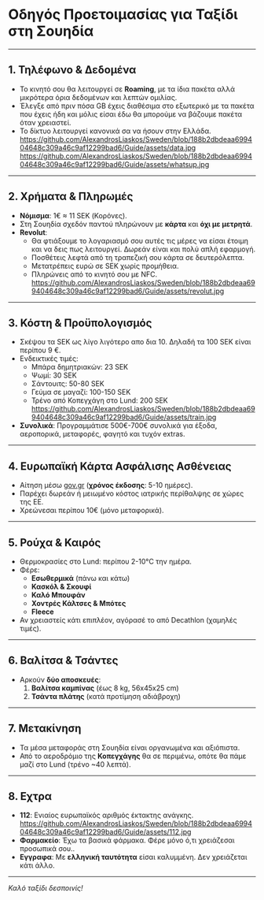# Οδηγός Προετοιμασίας για Ταξίδι στη Σουηδία

---

## 1. Τηλέφωνο & Δεδομένα
- Το κινητό σου θα λειτουργεί σε **Roaming**, με τα ίδια πακέτα αλλά μικρότερα όρια δεδομένων και λεπτών ομιλίας.
- Έλεγξε από πριν πόσα GB έχεις διαθέσιμα στο εξωτερικό με τα πακέτα που έχεις ήδη και μόλις είσαι έδω θα μπορούμε να βάζουμε πακέτα όταν χρειαστεί.
- Το δίκτυο λειτουργεί κανονικά σα να ήσουν στην Ελλάδα.
https://github.com/AlexandrosLiaskos/Sweden/blob/188b2dbdeaa699404648c309a46c9af12299bad6/Guide/assets/data.jpg
https://github.com/AlexandrosLiaskos/Sweden/blob/188b2dbdeaa699404648c309a46c9af12299bad6/Guide/assets/whatsup.jpg

---

## 2. Χρήματα & Πληρωμές
- **Νόμισμα**: 1€ ≈ 11 SEK (Κορόνες).
- Στη Σουηδία σχεδόν παντού πληρώνουν με **κάρτα** και **όχι με μετρητά**.
- **Revolut**:
  - Θα φτιάξουμε το λογαριασμό σου αυτές τις μέρες να είσαι έτοιμη και να δεις πως λειτουργεί. Δωρεάν είναι και πολύ απλή εφαρμογή.
  - Ποσθέτεις λεφτά από τη τραπεζική σου κάρτα σε δευτερόλεπτα.
  - Μετατρέπεις ευρώ σε SEK χωρίς προμήθεια.
  - Πληρώνεις από το κινητό σου με NFC.
https://github.com/AlexandrosLiaskos/Sweden/blob/188b2dbdeaa699404648c309a46c9af12299bad6/Guide/assets/revolut.jpg

---

## 3. Κόστη & Προϋπολογισμός
- Σκέψου τα SEK ως λίγο λιγότερο απο δια 10. Δηλαδή τα 100 SEK είναι περίπου 9 €.
- Ενδεικτικές τιμές:
  - Μπάρα δημητριακών: 23 SEK
  - Ψωμί: 30 SEK
  - Σάντουιτς: 50-80 SEK
  - Γεύμα σε μαγαζί: 100-150 SEK
  - Τρένο από Κοπεγχάγη στο Lund: 200 SEK
  https://github.com/AlexandrosLiaskos/Sweden/blob/188b2dbdeaa699404648c309a46c9af12299bad6/Guide/assets/train.jpg
- **Συνολικά**: Προγραμμάτισε 500€-700€ συνολικά για έξοδα, αεροπορικά, μεταφορές, φαγητό και τυχόν extras.

---

## 4. Ευρωπαϊκή Κάρτα Ασφάλισης Ασθένειας
- Αίτηση μέσω [gov.gr](https://www.gov.gr/ipiresies/ergasia-kai-asphalise/asphalise/europaike-karta-asphalises-astheneias) (**χρόνος έκδοσης**: 5-10 ημέρες).
- Παρέχει δωρεάν ή μειωμένο κόστος ιατρικής περίθαλψης σε χώρες της ΕΕ.
- Χρεώνεσαι περίπου 10€ (μόνο μεταφορικά).

---

## 5. Ρούχα & Καιρός
- Θερμοκρασίες στο Lund: περίπου 2-10°C την ημέρα.
- Φέρε:
  - **Εσωθερμικά** (πάνω και κάτω)
  - **Κασκόλ & Σκουφί**
  - **Καλό Μπουφάν**
  - **Χοντρές Κάλτσες & Μπότες**
  - **Fleece**
- Αν χρειαστείς κάτι επιπλέον, αγόρασέ το από Decathlon (χαμηλές τιμές).

---

## 6. Βαλίτσα & Τσάντες
- Αρκούν **δύο αποσκευές**:
  1. **Βαλίτσα καμπίνας** (έως 8 kg, 56x45x25 cm)
  2. **Τσάντα πλάτης** (κατά προτίμηση αδιάβροχη)

---

## 7. Μετακίνηση
- Τα μέσα μεταφοράς στη Σουηδία είναι οργανωμένα και αξιόπιστα.
- Από το αεροδρόμιο της **Κοπεγχάγης** θα σε περιμένω, οπότε θα πάμε μαζί στο Lund (τρένο ~40 λεπτά).

---

## 8. Εχτρα
- **112**: Ενιαίος ευρωπαϊκός αριθμός έκτακτης ανάγκης.
https://github.com/AlexandrosLiaskos/Sweden/blob/188b2dbdeaa699404648c309a46c9af12299bad6/Guide/assets/112.jpg
- **Φαρμακείο**: Έχω τα βασικά φάρμακα. Φέρε μόνο ό,τι χρειάζεσαι προσωπικά σου..
- **Εγγραφα**: Με **ελληνική ταυτότητα** είσαι καλυμμένη. Δεν χρειάζεται κάτι άλλο.

---

*Καλό ταξίδι δεσποινίς!*
